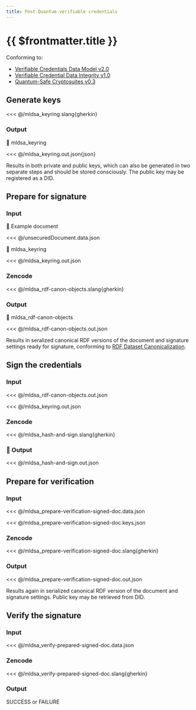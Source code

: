 ```yaml
---
title: Post Quantum verifiable credentials
---
```


# {{ $frontmatter.title }}

Conforming to:
- [Verifiable Credentials Data Model v2.0](https://www.w3.org/TR/vc-data-model-2.0/)
- [Verifiable Credential Data Integrity v1.0](https://www.w3.org/TR/vc-data-integrity/)
- [Quantum-Safe Cryptosuites v0.3](https://w3c-ccg.github.io/di-quantum-safe/)

## Generate keys

<<< @/mldsa_keyring.slang{gherkin}

### Output

💾 mldsa_keyring

<<< @/mldsa_keyring.out.json{json}

Results in both private and public keys, which can also be generated in two separate steps and should be stored consciously. The public key may be registered as a DID.

## Prepare for signature

### Input

📃 Example document

<<< @/unsecuredDocument.data.json

💾 mldsa_keyring

<<< @/mldsa_keyring.out.json

### Zencode

<<< @/mldsa_rdf-canon-objects.slang{gherkin}

### Output

💾 mldsa_rdf-canon-objects

<<< @/mldsa_rdf-canon-objects.out.json

Results in seralized canonical RDF versions of the document and signature settings ready for signature, conforming to [RDF Dataset Canonicalization](https://www.w3.org/TR/rdf-canon/).

## Sign the credentials

### Input

<<< @/mldsa_rdf-canon-objects.out.json

<<< @/mldsa_keyring.out.json

### Zencode

<<< @/mldsa_hash-and-sign.slang{gherkin}

### 💾 Output

<<< @/mldsa_hash-and-sign.out.json

## Prepare for verification

### Input

<<< @/mldsa_prepare-verification-signed-doc.data.json

<<< @/mldsa_prepare-verification-signed-doc.keys.json

### Zencode

<<< @/mldsa_prepare-verification-signed-doc.slang{gherkin}

### Output

<<< @/mldsa_prepare-verification-signed-doc.out.json

Results again in serialized canonical RDF version of the document and signature settings. Public key may be retrieved from DID.

## Verify the signature

### Input

<<< @/mldsa_verify-prepared-signed-doc.data.json

### Zencode

<<< @/mldsa_verify-prepared-signed-doc.slang{gherkin}

### Output

SUCCESS or FAILURE
